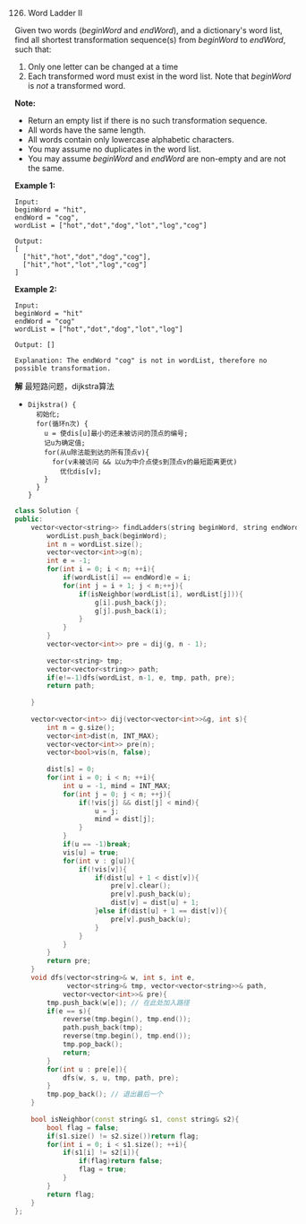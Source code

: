 126. Word Ladder II

Given two words (*beginWord* and *endWord*), and a dictionary's word list, find all shortest transformation sequence(s) from *beginWord* to *endWord*, such that:

1. Only one letter can be changed at a time
2. Each transformed word must exist in the word list. Note that *beginWord* is *not* a transformed word.

**Note:**

- Return an empty list if there is no such transformation sequence.
- All words have the same length.
- All words contain only lowercase alphabetic characters.
- You may assume no duplicates in the word list.
- You may assume *beginWord* and *endWord* are non-empty and are not the same.

**Example 1:**

```
Input:
beginWord = "hit",
endWord = "cog",
wordList = ["hot","dot","dog","lot","log","cog"]

Output:
[
  ["hit","hot","dot","dog","cog"],
  ["hit","hot","lot","log","cog"]
]
```

**Example 2:**

```
Input:
beginWord = "hit"
endWord = "cog"
wordList = ["hot","dot","dog","lot","log"]

Output: []

Explanation: The endWord "cog" is not in wordList, therefore no possible transformation.
```

**解**	最短路问题，dijkstra算法

+ ```
  Dijkstra() {
    初始化;
    for(循环n次) {
      u = 使dis[u]最小的还未被访问的顶点的编号;
      记u为确定值;
      for(从u除法能到达的所有顶点v){
        for(v未被访问 && 以u为中介点使s到顶点v的最短距离更优)
          优化dis[v];
      }
    }
  }
  ```

```c++
class Solution {
public:
    vector<vector<string>> findLadders(string beginWord, string endWord, vector<string>& wordList) {
        wordList.push_back(beginWord);
        int n = wordList.size();
        vector<vector<int>>g(n);
        int e = -1;
        for(int i = 0; i < n; ++i){
            if(wordList[i] == endWord)e = i;
            for(int j = i + 1; j < n;++j){
                if(isNeighbor(wordList[i], wordList[j])){
                    g[i].push_back(j);
                    g[j].push_back(i);
                }
            }
        }
        vector<vector<int>> pre = dij(g, n - 1);
        
        vector<string> tmp;
        vector<vector<string>> path;
        if(e!=-1)dfs(wordList, n-1, e, tmp, path, pre);
        return path;
        
    }
    
    vector<vector<int>> dij(vector<vector<int>>&g, int s){
        int n = g.size();
        vector<int>dist(n, INT_MAX);
        vector<vector<int>> pre(n);
        vector<bool>vis(n, false);
        
        dist[s] = 0;
        for(int i = 0; i < n; ++i){
            int u = -1, mind = INT_MAX;
            for(int j = 0; j < n; ++j){
                if(!vis[j] && dist[j] < mind){
                    u = j;
                    mind = dist[j];
                }
            }
            if(u == -1)break;
            vis[u] = true;
            for(int v : g[u]){
                if(!vis[v]){
                    if(dist[u] + 1 < dist[v]){
                        pre[v].clear();
                        pre[v].push_back(u);
                        dist[v] = dist[u] + 1;
                    }else if(dist[u] + 1 == dist[v]){
                        pre[v].push_back(u);
                    }
                }
            }
        }
        return pre;
    }
    void dfs(vector<string>& w, int s, int e, 
             vector<string>& tmp, vector<vector<string>>& path,
            vector<vector<int>>& pre){
        tmp.push_back(w[e]); // 在此处加入路径
        if(e == s){
            reverse(tmp.begin(), tmp.end());
            path.push_back(tmp);
            reverse(tmp.begin(), tmp.end());
            tmp.pop_back();
            return;
        }
        for(int u : pre[e]){
            dfs(w, s, u, tmp, path, pre);
        }
        tmp.pop_back(); // 退出最后一个
    }
    
    bool isNeighbor(const string& s1, const string& s2){
        bool flag = false;
        if(s1.size() != s2.size())return flag;
        for(int i = 0; i < s1.size(); ++i){
            if(s1[i] != s2[i]){
                if(flag)return false;
                flag = true;
            }
        }
        return flag;
    }
};
```

